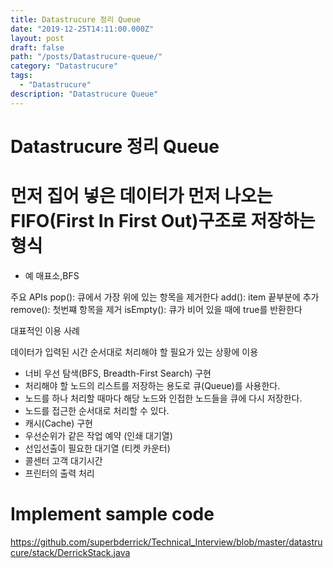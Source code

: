 ```yaml
---
title: Datastrucure 정리 Queue
date: "2019-12-25T14:11:00.000Z"
layout: post
draft: false
path: "/posts/Datastrucure-queue/"
category: "Datastrucure"
tags:
  - "Datastrucure"
description: "Datastrucure Queue"
---
```


# Datastrucure 정리 Queue

# 먼저 집어 넣은 데이터가 먼저 나오는 FIFO(First In First Out)구조로 저장하는 형식
- 예 매표소,BFS

주요 APIs
pop(): 큐에서 가장 위에 있는 항목을 제거한다
add(): item 끝부분에 추가
remove(): 첫번쨰 항목을 제거
isEmpty(): 큐가 비어 있을 때에 true를 반환한다

대표적인 이용 사례

데이터가 입력된 시간 순서대로 처리해야 할 필요가 있는 상황에 이용

- 너비 우선 탐색(BFS, Breadth-First Search) 구현
- 처리해야 할 노드의 리스트를 저장하는 용도로 큐(Queue)를 사용한다.
- 노드를 하나 처리할 때마다 해당 노드와 인접한 노드들을 큐에 다시 저장한다.
- 노드를 접근한 순서대로 처리할 수 있다.
- 캐시(Cache) 구현
- 우선순위가 같은 작업 예약 (인쇄 대기열)
- 선입선출이 필요한 대기열 (티켓 카운터)
- 콜센터 고객 대기시간
- 프린터의 출력 처리


# Implement sample code 

https://github.com/superbderrick/Technical_Interview/blob/master/datastrucure/stack/DerrickStack.java